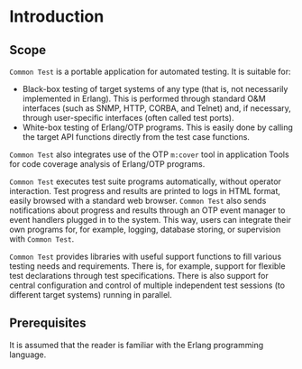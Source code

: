 <!--
%CopyrightBegin%

Copyright Ericsson AB 2023. All Rights Reserved.

Licensed under the Apache License, Version 2.0 (the "License");
you may not use this file except in compliance with the License.
You may obtain a copy of the License at

    http://www.apache.org/licenses/LICENSE-2.0

Unless required by applicable law or agreed to in writing, software
distributed under the License is distributed on an "AS IS" BASIS,
WITHOUT WARRANTIES OR CONDITIONS OF ANY KIND, either express or implied.
See the License for the specific language governing permissions and
limitations under the License.

%CopyrightEnd%
-->
# Introduction

## Scope

`Common Test` is a portable application for automated testing. It is suitable
for:

- Black-box testing of target systems of any type (that is, not necessarily
  implemented in Erlang). This is performed through standard O&M interfaces
  (such as SNMP, HTTP, CORBA, and Telnet) and, if necessary, through
  user-specific interfaces (often called test ports).
- White-box testing of Erlang/OTP programs. This is easily done by calling the
  target API functions directly from the test case functions.

`Common Test` also integrates use of the OTP `m:cover` tool in application Tools
for code coverage analysis of Erlang/OTP programs.

`Common Test` executes test suite programs automatically, without operator
interaction. Test progress and results are printed to logs in HTML format,
easily browsed with a standard web browser. `Common Test` also sends
notifications about progress and results through an OTP event manager to event
handlers plugged in to the system. This way, users can integrate their own
programs for, for example, logging, database storing, or supervision with
`Common Test`.

`Common Test` provides libraries with useful support functions to fill various
testing needs and requirements. There is, for example, support for flexible test
declarations through test specifications. There is also support for central
configuration and control of multiple independent test sessions (to different
target systems) running in parallel.

## Prerequisites

It is assumed that the reader is familiar with the Erlang programming language.
